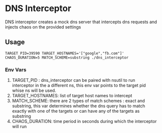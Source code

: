 # DNS Interceptor
DNS interceptor creates a mock dns server that intercepts dns requests and injects chaos on the provided settings

## Usage
```shell
TARGET_PID=39590 TARGET_HOSTNAMES='["google","fb.com"]' CHAOS_DURATION=5 MATCH_SCHEME=substring ./dns_interceptor
```
### Env Vars
1. TARGET_PID : dns_interceptor can be paired with nsutil to run interceptor in the a different ns, this env var points to the target pid whise ns will be used.
2. TARGET_HOSTNAMES: list of target host names to intercept
3. MATCH_SCHEME: there are 2 types of match schemes : exact and substring, this var determines whether the dns query has to match exactly with one of the targets or can have any of the targets as substring
4. CHAOS_DURATION: time period in seconds during which the interceptor will run